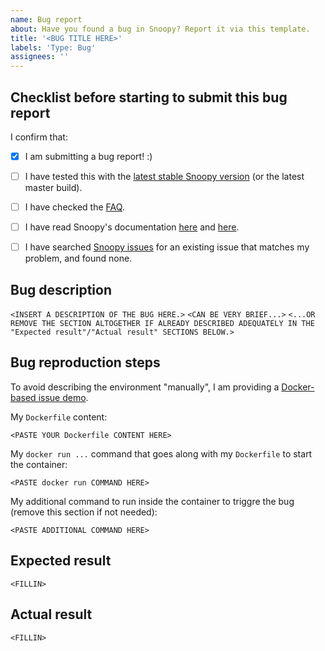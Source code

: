 ```yaml
---
name: Bug report
about: Have you found a bug in Snoopy? Report it via this template.
title: '<BUG TITLE HERE>'
labels: 'Type: Bug'
assignees: ''
---
```

## Checklist before starting to submit this bug report

I confirm that:
- [X] I am submitting a bug report! :)
- [ ] I have tested this with the [latest stable Snoopy version](https://github.com/a2o/snoopy/releases/latest) (or the latest master build).
- [ ] I have checked the [FAQ](https://github.com/a2o/snoopy/blob/master/doc/FAQ.md).
- [ ] I have read Snoopy's documentation [here](https://github.com/a2o/snoopy/blob/master/README.md) and [here](https://github.com/a2o/snoopy/tree/master/doc).
- [ ] I have searched [Snoopy issues](https://github.com/a2o/snoopy/issues?q=is%3Aissue) for an existing issue that matches my problem, and found none.



## Bug description

`<INSERT A DESCRIPTION OF THE BUG HERE.>`
`<CAN BE VERY BRIEF...>`
`<...OR REMOVE THE SECTION ALTOGETHER IF ALREADY DESCRIBED ADEQUATELY IN THE "Expected result"/"Actual result" SECTIONS BELOW.>`



## Bug reproduction steps

To avoid describing the environment "manually", I am providing a [Docker-based issue demo](../../docs/DOCKER-BASED-ISSUE-DEMO.md).

My `Dockerfile` content:
```
<PASTE YOUR Dockerfile CONTENT HERE>
```

My `docker run ...` command that goes along with my `Dockerfile` to start the container:
```
<PASTE docker run COMMAND HERE>
```

My additional command to run inside the container to triggre the bug (remove this section if not needed):
```
<PASTE ADDITIONAL COMMAND HERE>
```



## Expected result

`<FILLIN>`



## Actual result

`<FILLIN>`
